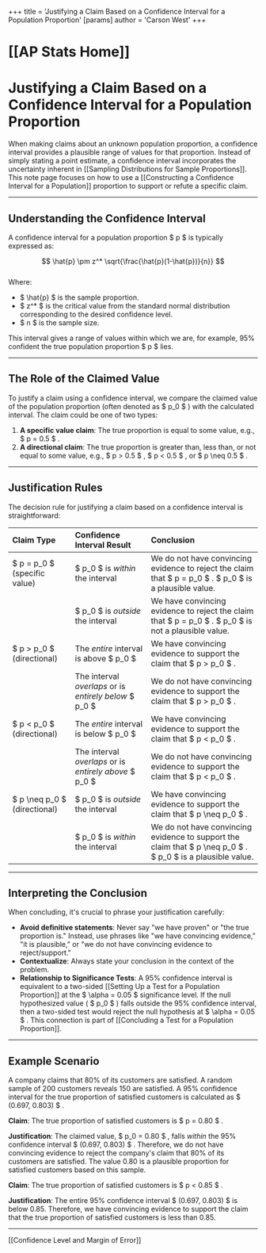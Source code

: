 +++
 title = 'Justifying a Claim Based on a Confidence Interval for a Population Proportion'
[params]
	author = 'Carson West'
+++
# [[AP Stats Home]]
# Justifying a Claim Based on a Confidence Interval for a Population Proportion

When making claims about an unknown population proportion, a confidence interval provides a plausible range of values for that proportion. Instead of simply stating a point estimate, a confidence interval incorporates the uncertainty inherent in [[Sampling Distributions for Sample Proportions]]. This note page focuses on how to use a [[Constructing a Confidence Interval for a Population]] proportion to support or refute a specific claim.

---

## Understanding the Confidence Interval

A confidence interval for a population proportion  $ p $  is typically expressed as:

 $$  \hat{p} \pm z^* \sqrt{\frac{\hat{p}(1-\hat{p})}{n}}
 $$  
Where:
*    $ \hat{p} $  is the sample proportion.
*    $ z^* $  is the critical value from the standard normal distribution corresponding to the desired confidence level.
*    $ n $  is the sample size.

This interval gives a range of values within which we are, for example, 95% confident the true population proportion  $ p $  lies.

---

## The Role of the Claimed Value

To justify a claim using a confidence interval, we compare the claimed value of the population proportion (often denoted as  $ p_0 $ ) with the calculated interval. The claim could be one of two types:

1.  **A specific value claim**: The true proportion is equal to some value, e.g.,  $ p = 0.5 $ .
2.  **A directional claim**: The true proportion is greater than, less than, or not equal to some value, e.g.,  $ p > 0.5 $ ,  $ p < 0.5 $ , or  $ p \neq 0.5 $ .

---

## Justification Rules

The decision rule for justifying a claim based on a confidence interval is straightforward:

| Claim Type                      | Confidence Interval Result                                    | Conclusion                                                                                                |
| :------------------------------ | :-------------------------------------------------------------- | :-------------------------------------------------------------------------------------------------------- |
|  $ p = p_0 $  (specific value)      |  $ p_0 $  is *within* the interval                                | We do not have convincing evidence to reject the claim that  $ p = p_0 $ .  $ p_0 $  is a plausible value.        |
|                                 |  $ p_0 $  is *outside* the interval                               | We have convincing evidence to reject the claim that  $ p = p_0 $ .  $ p_0 $  is not a plausible value.           |
|  $ p > p_0 $  (directional)         | The *entire* interval is above  $ p_0 $                           | We have convincing evidence to support the claim that  $ p > p_0 $ .                                          |
|                                 | The interval *overlaps* or is *entirely below*  $ p_0 $            | We do not have convincing evidence to support the claim that  $ p > p_0 $ .                                   |
|  $ p < p_0 $  (directional)         | The *entire* interval is below  $ p_0 $                           | We have convincing evidence to support the claim that  $ p < p_0 $ .                                          |
|                                 | The interval *overlaps* or is *entirely above*  $ p_0 $            | We do not have convincing evidence to support the claim that  $ p < p_0 $ .                                   |
|  $ p \neq p_0 $  (directional)      |  $ p_0 $  is *outside* the interval                               | We have convincing evidence to support the claim that  $ p \neq p_0 $ .                                       |
|                                 |  $ p_0 $  is *within* the interval                                | We do not have convincing evidence to support the claim that  $ p \neq p_0 $ .  $ p_0 $  is a plausible value.    |

---

## Interpreting the Conclusion

When concluding, it's crucial to phrase your justification carefully:

*   **Avoid definitive statements**: Never say "we have proven" or "the true proportion is." Instead, use phrases like "we have convincing evidence," "it is plausible," or "we do not have convincing evidence to reject/support."
*   **Contextualize**: Always state your conclusion in the context of the problem.
*   **Relationship to Significance Tests**: A 95% confidence interval is equivalent to a two-sided [[Setting Up a Test for a Population Proportion]] at the  $ \alpha = 0.05 $  significance level. If the null hypothesized value ( $ p_0 $ ) falls outside the 95% confidence interval, then a two-sided test would reject the null hypothesis at  $ \alpha = 0.05 $ . This connection is part of [[Concluding a Test for a Population Proportion]].

---

## Example Scenario

A company claims that 80% of its customers are satisfied. A random sample of 200 customers reveals 150 are satisfied. A 95% confidence interval for the true proportion of satisfied customers is calculated as  $ (0.697, 0.803) $ .

**Claim**: The true proportion of satisfied customers is  $ p = 0.80 $ .

**Justification**: The claimed value,  $ p_0 = 0.80 $ , falls *within* the 95% confidence interval  $ (0.697, 0.803) $ . Therefore, we do not have convincing evidence to reject the company's claim that 80% of its customers are satisfied. The value 0.80 is a plausible proportion for satisfied customers based on this sample.

**Claim**: The true proportion of satisfied customers is  $ p < 0.85 $ .

**Justification**: The entire 95% confidence interval  $ (0.697, 0.803) $  is below 0.85. Therefore, we have convincing evidence to support the claim that the true proportion of satisfied customers is less than 0.85.

---

[[Confidence Level and Margin of Error]]